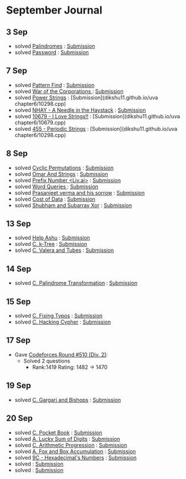 
# September Journal

## 3 Sep

* solved [Palindromes](https://www.hackerearth.com/practice/algorithms/string-algorithm/basics-of-string-manipulation/practice-problems/algorithm/palindromes-3/) : [Submission](https://www.hackerearth.com/submission/19996442/)
* solved [Password](https://www.hackerearth.com/practice/algorithms/string-algorithm/basics-of-string-manipulation/practice-problems/algorithm/password-1/) : [Submission](https://www.hackerearth.com/submission/19996598/)

## 7 Sep

* solved [Pattern Find](https://www.spoj.com/problems/NAJPF/) : [Submission](dikshu11.github.io/spoj/pattern.cpp)
* solved [ War of the Corporations ](https://codeforces.com/contest/625/problem/B) : [Submission](dikshu11.github.io/codeforces/625B.cpp)
* solved [Power Strings](https://uva.onlinejudge.org/external/102/10298.pdf) : [Submission](dikshu11.github.io/uva chapter6/10298.cpp)
* solved [NHAY - A Needle in the Haystack](https://www.spoj.com/problems/NHAY/) : [Submission](dikshu11.github.io/spoj/needle.cpp)
* solved [10679 - I Love Strings!!](https://uva.onlinejudge.org/external/106/10679.pdf) : [Submission](dikshu11.github.io/uva chapter6/10679.cpp)
* solved [455 - Periodic Strings](https://uva.onlinejudge.org/external/4/455.pdf) : [Submission](dikshu11.github.io/uva chapter6/10298.cpp)

## 8 Sep

* solved [Cyclic Permutations](https://www.hackerearth.com/practice/algorithms/string-algorithm/z-algorithm/practice-problems/algorithm/cyclic-permutations-15/) : [Submission](https://www.hackerearth.com/submission/20142635/)
* solved [Omar And Strings](https://www.hackerearth.com/practice/algorithms/string-algorithm/z-algorithm/practice-problems/algorithm/omar-and-strings-1/) : [Submission](https://www.hackerearth.com/submission/20155183/)
* solved [ Prefix Number <Liv.ai>](https://www.hackerearth.com/practice/algorithms/string-algorithm/z-algorithm/practice-problems/algorithm/prefix-number-f5c76976/) : [Submission](https://www.hackerearth.com/submission/20156870/)
* solved [ Word Queries ](https://www.hackerearth.com/practice/data-structures/advanced-data-structures/trie-keyword-tree/practice-problems/algorithm/dummy4-2/) : [Submission](https://www.hackerearth.com/submission/20183733/)
* solved [Prasanjeet verma and his sorrow](https://www.hackerearth.com/practice/data-structures/advanced-data-structures/trie-keyword-tree/practice-problems/algorithm/prasanjeet-verma-and-his-sorrow/) : [Submission](https://www.hackerearth.com/submission/20184286/)
* solved [Cost of Data](https://www.hackerearth.com/practice/data-structures/advanced-data-structures/trie-keyword-tree/practice-problems/algorithm/cost-of-data-11/) : [Submission](https://www.hackerearth.com/submission/20185529/)
* solved [Shubham and Subarray Xor](https://www.hackerearth.com/practice/data-structures/advanced-data-structures/trie-keyword-tree/practice-problems/algorithm/shubham-and-subarray-xor-d9e787a7/description/) : [Submission](https://www.hackerearth.com/submission/20191510/)

## 13 Sep

* solved [Help Ashu](https://www.hackerearth.com/practice/data-structures/advanced-data-structures/fenwick-binary-indexed-trees/practice-problems/algorithm/help-ashu-1/) : [Submission](https://www.hackerearth.com/submission/20290827/)
* solved [C. k-Tree](http://codeforces.com/problemset/problem/431/C) : [Submission](http://codeforces.com/contest/431/submission/42842743)
* solved [C. Valera and Tubes](http://codeforces.com/problemset/problem/441/C) : [Submission](http://codeforces.com/contest/441/submission/42843340)

## 14 Sep

* solved [C. Palindrome Transformation](http://codeforces.com/problemset/problem/486/C) : [Submission](http://codeforces.com/contest/486/submission/42873234)

## 15 Sep

* solved [C. Fixing Typos](http://codeforces.com/problemset/problem/363/C) : [Submission](http://codeforces.com/contest/363/submission/42902282)
* solved [C. Hacking Cypher](http://codeforces.com/problemset/problem/490/C) : [Submission](http://codeforces.com/contest/490/submission/42903339)


## 17 Sep

* Gave [Codeforces Round #510 (Div. 2)](http://codeforces.com/contest/1042):
  * Solved 2 questions
    * Rank:1419  Rating: 1482 → 1470
    
## 19 Sep
* solved [C. Gargari and Bishops](http://codeforces.com/problemset/problem/463/C) : [Submission](http://codeforces.com/contest/463/submission/43093808)

## 20 Sep
* solved [C. Pocket Book](http://codeforces.com/problemset/problem/152/C) : [Submission](http://codeforces.com/contest/152/submission/43103443)
* solved [A. Lucky Sum of Digits](http://codeforces.com/problemset/problem/109/A) : [Submission](http://codeforces.com/contest/109/submission/43104390)
* solved [C. Arithmetic Progression](http://codeforces.com/problemset/problem/382/C) : [Submission](http://codeforces.com/contest/382/submission/43107644)
* solved [A. Fox and Box Accumulation](http://codeforces.com/contest/388/problem/A) : [Submission](http://codeforces.com/contest/388/submission/43144937)
* solved [9C - Hexadecimal's Numbers](http://codeforces.com/problemset/problem/9/C) : [Submission](http://codeforces.com/contest/9/submission/43150347)
* solved []() : [Submission]()
* solved []() : [Submission]()
